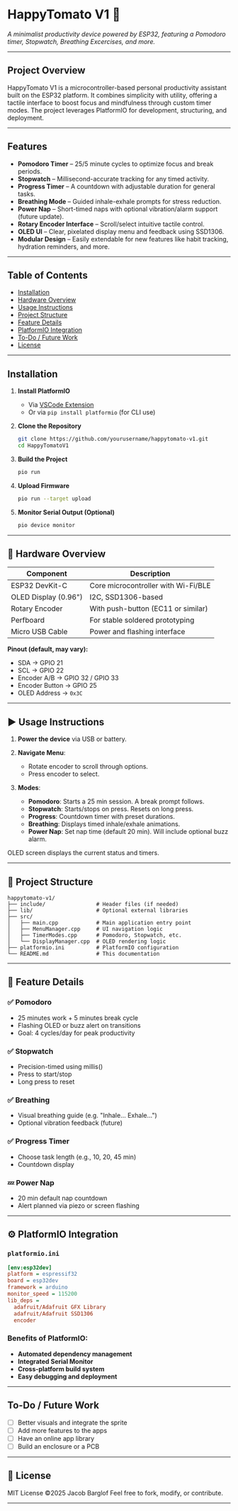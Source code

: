 # HappyTomato V1 🍅

*A minimalist productivity device powered by ESP32, featuring a Pomodoro timer, Stopwatch, Breathing Excercises, and more.*

---

##  Project Overview

HappyTomato V1 is a microcontroller-based personal productivity assistant built on the ESP32 platform. It combines simplicity with utility, offering a tactile interface to boost focus and mindfulness through custom timer modes. The project leverages PlatformIO for development, structuring, and deployment.

---

## Features

* **Pomodoro Timer** – 25/5 minute cycles to optimize focus and break periods.
* **Stopwatch** – Millisecond-accurate tracking for any timed activity.
* **Progress Timer** – A countdown with adjustable duration for general tasks.
* **Breathing Mode** – Guided inhale-exhale prompts for stress reduction.
* **Power Nap** – Short-timed naps with optional vibration/alarm support (future update).
* **Rotary Encoder Interface** – Scroll/select intuitive tactile control.
* **OLED UI** – Clear, pixelated display menu and feedback using SSD1306.
* **Modular Design** – Easily extendable for new features like habit tracking, hydration reminders, and more.

---

##  Table of Contents

* [Installation](#installation)
* [Hardware Overview](#hardware-overview)
* [Usage Instructions](#usage-instructions)
* [Project Structure](#project-structure)
* [Feature Details](#feature-details)
* [PlatformIO Integration](#platformio-integration)
* [To-Do / Future Work](#to-do--future-work)
* [License](#license)

---

##  Installation

1. **Install PlatformIO**

   * Via [VSCode Extension](https://platformio.org/install/ide?install=vscode)
   * Or via `pip install platformio` (for CLI use)

2. **Clone the Repository**

   ```bash
   git clone https://github.com/yourusername/happytomato-v1.git
   cd HappyTomatoV1
   ```

3. **Build the Project**

   ```bash
   pio run
   ```

4. **Upload Firmware**

   ```bash
   pio run --target upload
   ```

5. **Monitor Serial Output (Optional)**

   ```bash
   pio device monitor
   ```

---

## 🧰 Hardware Overview

| Component            | Description                         |
| -------------------- | ----------------------------------- |
| ESP32 DevKit-C       | Core microcontroller with Wi-Fi/BLE |
| OLED Display (0.96") | I2C, SSD1306-based                  |
| Rotary Encoder       | With push-button (EC11 or similar)  |
| Perfboard            | For stable soldered prototyping     |
| Micro USB Cable      | Power and flashing interface        |

**Pinout (default, may vary):**

* SDA → GPIO 21
* SCL → GPIO 22
* Encoder A/B → GPIO 32 / GPIO 33
* Encoder Button → GPIO 25
* OLED Address → `0x3C`

---

## ▶️ Usage Instructions

1. **Power the device** via USB or battery.
2. **Navigate Menu**:

   * Rotate encoder to scroll through options.
   * Press encoder to select.
3. **Modes**:

   * **Pomodoro**: Starts a 25 min session. A break prompt follows.
   * **Stopwatch**: Starts/stops on press. Resets on long press.
   * **Progress**: Countdown timer with preset durations.
   * **Breathing**: Displays timed inhale/exhale animations.
   * **Power Nap**: Set nap time (default 20 min). Will include optional buzz alarm.

OLED screen displays the current status and timers.

---

## 📂 Project Structure

```
happytomato-v1/
├── include/                # Header files (if needed)
├── lib/                    # Optional external libraries
├── src/
│   ├── main.cpp            # Main application entry point
│   ├── MenuManager.cpp     # UI navigation logic
│   ├── TimerModes.cpp      # Pomodoro, Stopwatch, etc.
│   └── DisplayManager.cpp  # OLED rendering logic
├── platformio.ini          # PlatformIO configuration
└── README.md               # This documentation
```

---

## 👋 Feature Details

### ✅ Pomodoro

* 25 minutes work + 5 minutes break cycle
* Flashing OLED or buzz alert on transitions
* Goal: 4 cycles/day for peak productivity

### ✅ Stopwatch

* Precision-timed using millis()
* Press to start/stop
* Long press to reset

### ✅ Breathing

* Visual breathing guide (e.g. "Inhale... Exhale...")
* Optional vibration feedback (future)

### ✅ Progress Timer

* Choose task length (e.g., 10, 20, 45 min)
* Countdown display

### 💤 Power Nap

* 20 min default nap countdown
* Alert planned via piezo or screen flashing

---

## ⚙️ PlatformIO Integration

### `platformio.ini`

```ini
[env:esp32dev]
platform = espressif32
board = esp32dev
framework = arduino
monitor_speed = 115200
lib_deps =
  adafruit/Adafruit GFX Library
  adafruit/Adafruit SSD1306
  encoder
```

### Benefits of PlatformIO:

* **Automated dependency management**
* **Integrated Serial Monitor**
* **Cross-platform build system**
* **Easy debugging and deployment**

---

## To-Do / Future Work

* [ ] Better visuals and integrate the sprite
* [ ] Add more features to the apps
* [ ] Have an online app library
* [ ] Build an enclosure or a PCB

---

## 📄 License

MIT License
©2025 Jacob Barglof
Feel free to fork, modify, or contribute.

---
